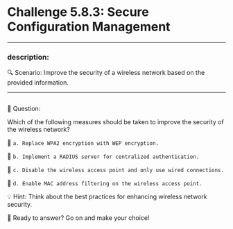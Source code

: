 # **Challenge 5.8.3: Secure Configuration Management**

---

### **description:**

🔍 Scenario: Improve the security of a wireless network based on the provided information.

---
```plaintext

```
🤔 Question:

Which of the following measures should be taken to improve the security of the wireless network?

🔘 ```a. Replace WPA2 encryption with WEP encryption.```

🔘 ```b. Implement a RADIUS server for centralized authentication.```

🔘 ```c. Disable the wireless access point and only use wired connections.```

🔘 ```d. Enable MAC address filtering on the wireless access point.```

💡 Hint: Think about the best practices for enhancing wireless network security.

🚀 Ready to answer? Go on and make your choice!